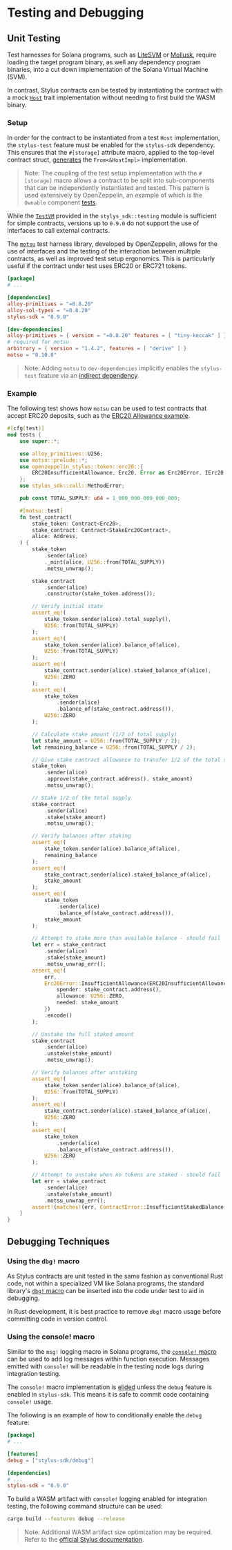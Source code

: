 # Testing and Debugging

## Unit Testing

Test harnesses for Solana programs, such as [LiteSVM](https://github.com/LiteSVM/litesvm) or [Mollusk](https://github.com/anza-xyz/mollusk), require loading the target program binary, as well any dependency program binaries, into a cut down implementation of the Solana Virtual Machine (SVM).

In contrast, Stylus contracts can be tested by instantiating the contract with a mock [`Host`](https://docs.rs/stylus-sdk/0.9.2/stylus_sdk/prelude/trait.Host.html) trait implementation without needing to first build the WASM binary. 

### Setup

In order for the contract to be instantiated from a test `Host` implementation, the `stylus-test` feature must be enabled for the `stylus-sdk` dependency. This ensures that the `#[storage]` attribute macro, applied to the top-level contract struct, [generates](https://github.com/OffchainLabs/stylus-sdk-rs/blob/975c8349598d2bdb3a12d91455315bd12305d132/stylus-proc/src/macros/storage.rs#L202-L231) the `From<&HostImpl>` implementation. 

> Note: The coupling of the test setup implementation with the `#[storage]` macro allows a contract to be split into sub-components that can be independently instantiated and tested. This pattern is used extensively by OpenZeppelin, an example of which is the `Ownable` component [tests](https://github.com/OpenZeppelin/rust-contracts-stylus/blob/47ad80064cf37be08ae714257695ba281e5471ad/contracts/src/access/ownable.rs#L284-L432).

While the [`TestVM`](https://docs.rs/stylus-test/0.9.2/stylus_test/vm/struct.TestVM.html) provided in the `stylys_sdk::testing` module is sufficient for simple contracts, versions up to `0.9.0` do not support the use of interfaces to call external contracts.

The [`motsu`](https://docs.rs/motsu/latest/motsu/index.html) test harness library, developed by OpenZeppelin, allows for the use of interfaces and the testing of the interaction between multiple contracts, as well as improved test setup ergonomics. This is particularly useful if the contract under test uses ERC20 or ERC721 tokens.

```toml
[package]
# ...

[dependencies]
alloy-primitives = "=0.8.20"
alloy-sol-types = "=0.8.20"
stylus-sdk = "0.9.0"

[dev-dependencies]
alloy-primitives = { version = "=0.8.20" features = [ "tiny-keccak" ] }
# required for motsu
arbitrary = { version = "1.4.2", features = [ "derive" ] } 
motsu = "0.10.0"
```

> Note: Adding `motsu` to `dev-dependencies` implicitly enables the `stylus-test` feature via an [indirect dependency](https://github.com/OpenZeppelin/stylus-test-helpers/blob/4e6082ece6e0e1e45e2dac53c195ca878d0a1742/Cargo.toml#L31-L33).

### Example

The following test shows how `motsu` can be used to test contracts that accept ERC20 deposits, such as the [ERC20 Allowance example](./fungible-tokens.md#allowance-system).

```rust
#[cfg(test)]
mod tests {
    use super::*;

    use alloy_primitives::U256;
    use motsu::prelude::*;
    use openzeppelin_stylus::token::erc20::{
        ERC20InsufficientAllowance, Erc20, Error as Erc20Error, IErc20,
    };
    use stylus_sdk::call::MethodError;

    pub const TOTAL_SUPPLY: u64 = 1_000_000_000_000_000;

    #[motsu::test]
    fn test_contract(
        stake_token: Contract<Erc20>,
        stake_contract: Contract<StakeErc20Contract>,
        alice: Address,
    ) {
        stake_token
            .sender(alice)
            ._mint(alice, U256::from(TOTAL_SUPPLY))
            .motsu_unwrap();

        stake_contract
            .sender(alice)
            .constructor(stake_token.address());

        // Verify initial state
        assert_eq!(
            stake_token.sender(alice).total_supply(),
            U256::from(TOTAL_SUPPLY)
        );
        assert_eq!(
            stake_token.sender(alice).balance_of(alice),
            U256::from(TOTAL_SUPPLY)
        );
        assert_eq!(
            stake_contract.sender(alice).staked_balance_of(alice),
            U256::ZERO
        );
        assert_eq!(
            stake_token
                .sender(alice)
                .balance_of(stake_contract.address()),
            U256::ZERO
        );

        // Calculate stake amount (1/2 of total supply)
        let stake_amount = U256::from(TOTAL_SUPPLY / 2);
        let remaining_balance = U256::from(TOTAL_SUPPLY / 2);

        // Give stake contract allowance to transfer 1/2 of the total supply
        stake_token
            .sender(alice)
            .approve(stake_contract.address(), stake_amount)
            .motsu_unwrap();

        // Stake 1/2 of the total supply
        stake_contract
            .sender(alice)
            .stake(stake_amount)
            .motsu_unwrap();

        // Verify balances after staking
        assert_eq!(
            stake_token.sender(alice).balance_of(alice),
            remaining_balance
        );
        assert_eq!(
            stake_contract.sender(alice).staked_balance_of(alice),
            stake_amount
        );
        assert_eq!(
            stake_token
                .sender(alice)
                .balance_of(stake_contract.address()),
            stake_amount
        );

        // Attempt to stake more than available balance - should fail
        let err = stake_contract
            .sender(alice)
            .stake(stake_amount)
            .motsu_unwrap_err();
        assert_eq!(
            err,
            Erc20Error::InsufficientAllowance(ERC20InsufficientAllowance {
                spender: stake_contract.address(),
                allowance: U256::ZERO,
                needed: stake_amount
            })
            .encode()
        );

        // Unstake the full staked amount
        stake_contract
            .sender(alice)
            .unstake(stake_amount)
            .motsu_unwrap();

        // Verify balances after unstaking
        assert_eq!(
            stake_token.sender(alice).balance_of(alice),
            U256::from(TOTAL_SUPPLY)
        );
        assert_eq!(
            stake_contract.sender(alice).staked_balance_of(alice),
            U256::ZERO
        );
        assert_eq!(
            stake_token
                .sender(alice)
                .balance_of(stake_contract.address()),
            U256::ZERO
        );

        // Attempt to unstake when no tokens are staked - should fail
        let err = stake_contract
            .sender(alice)
            .unstake(stake_amount)
            .motsu_unwrap_err();
        assert!(matches!(err, ContractError::InsufficientStakedBalance(_)));
    }
}
```

## Debugging Techniques

### Using the `dbg!` macro

As Stylus contracts are unit tested in the same fashion as conventional Rust code, not within a specialized VM like Solana programs, the standard library's [`dbg!` macro](https://doc.rust-lang.org/stable/std/macro.dbg.html) can be inserted into the code under test to aid in debugging. 

In Rust development, it is best practice to remove `dbg!` macro usage before committing code in version control.

### Using the console! macro

Similar to the `msg!` logging macro in Solana programs, the [`console!` macro](https://docs.rs/stylus-sdk/latest/stylus_sdk/macro.console.html) can be used to add log messages within function execution. Messages emitted with `console!` will be readable in the testing node logs during integration testing.

The `console!` macro implementation is [elided](https://github.com/OffchainLabs/stylus-sdk-rs/blob/975c8349598d2bdb3a12d91455315bd12305d132/stylus-sdk/src/debug.rs#L22-L36) unless the `debug` feature is enabled in `stylus-sdk`. This means it is safe to commit code containing `console!` usage.

The following is an example of how to conditionally enable the `debug` feature:

```toml
[package]
# ...

[features]
debug = ["stylus-sdk/debug"]

[dependencies]
# ... 
stylus-sdk = "0.9.0"
```

To build a WASM artifact with `console!` logging enabled for integration testing, the following command structure can be used:

```bash
cargo build --features debug --release
```

> Note: Additional WASM artifact size optimization may be required. Refer to the [official Stylus documentation](https://docs.arbitrum.io/stylus/how-tos/optimizing-binaries).
